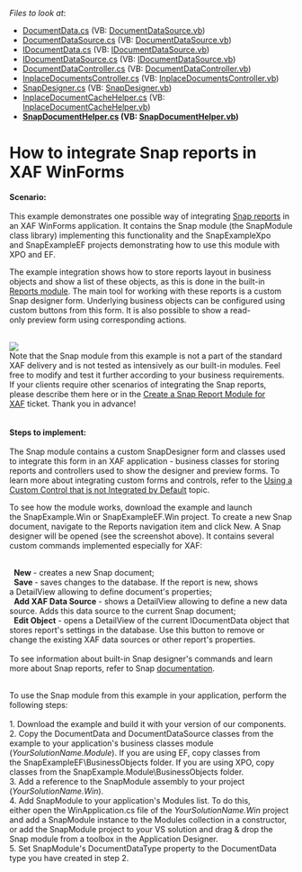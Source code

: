 <!-- default file list -->
*Files to look at*:

* [DocumentData.cs](./CS/SnapExample.Module/BusinessObjects/DocumentData.cs) (VB: [DocumentDataSource.vb](./VB/SnapExample.Module/BusinessObjects/DocumentDataSource.vb))
* [DocumentDataSource.cs](./CS/SnapExample.Module/BusinessObjects/DocumentDataSource.cs) (VB: [DocumentDataSource.vb](./VB/SnapExample.Module/BusinessObjects/DocumentDataSource.vb))
* [IDocumentData.cs](./CS/SnapModule/Base/IDocumentData.cs) (VB: [IDocumentDataSource.vb](./VB/SnapModule/Base/IDocumentDataSource.vb))
* [IDocumentDataSource.cs](./CS/SnapModule/Base/IDocumentDataSource.cs) (VB: [IDocumentDataSource.vb](./VB/SnapModule/Base/IDocumentDataSource.vb))
* [DocumentDataController.cs](./CS/SnapModule/Controllers/DocumentDataController.cs) (VB: [DocumentDataController.vb](./VB/SnapModule/Controllers/DocumentDataController.vb))
* [InplaceDocumentsController.cs](./CS/SnapModule/Controllers/InplaceDocumentsController.cs) (VB: [InplaceDocumentsController.vb](./VB/SnapModule/Controllers/InplaceDocumentsController.vb))
* [SnapDesigner.cs](./CS/SnapModule/Editors/SnapDesigner.cs) (VB: [SnapDesigner.vb](./VB/SnapModule/Editors/SnapDesigner.vb))
* [InplaceDocumentCacheHelper.cs](./CS/SnapModule/Helpers/InplaceDocumentCacheHelper.cs) (VB: [InplaceDocumentCacheHelper.vb](./VB/SnapModule/Helpers/InplaceDocumentCacheHelper.vb))
* **[SnapDocumentHelper.cs](./CS/SnapModule/Helpers/SnapDocumentHelper.cs) (VB: [SnapDocumentHelper.vb](./VB/SnapModule/Helpers/SnapDocumentHelper.vb))**
<!-- default file list end -->
# How to integrate Snap reports in XAF WinForms


<p><strong>Scenario:<br /></strong><br />This example demonstrates one possible way of integrating <a href="https://documentation.devexpress.com/#WindowsForms/CustomDocument11373">Snap reports</a> in an XAF WinForms application. It contains the Snap module (the SnapModule class library) implementing this functionality and the SnapExampleXpo and SnapExampleEF projects demonstrating how to use this module with XPO and EF.</p>
<p>The example integration shows how to store reports layout in business objects and show a list of these objects, as this is done in the built-in <a href="https://documentation.devexpress.com/#Xaf/CustomDocument3591">Reports module</a>. The main tool for working with these reports is a custom Snap designer form. Underlying business objects can be configured using custom buttons from this form. It is also possible to show a read-only preview form using corresponding actions.</p>
<p><br /><img src="https://raw.githubusercontent.com/DevExpress-Examples/how-to-integrate-snap-reports-in-xaf-winforms-t164798/15.1.9+/media/cd883611-bdb1-11e4-80ba-00155d624807.png"><br />Note that the Snap module from this example is not a part of the standard XAF delivery and is not tested as intensively as our built-in modules. Feel free to modify and test it further according to your business requirements.<br />If your clients require other scenarios of integrating the Snap reports, please describe them here or in the <a href="https://www.devexpress.com/Support/Center/p/Q503664">Create a Snap Report Module for XAF</a> ticket. Thank you in advance!<br /><br /><br /><strong>Steps to implement:<br /></strong><br />The Snap module contains a custom SnapDesigner form and classes used to integrate this form in an XAF application - business classes for storing reports and controllers used to show the designer and preview forms. To learn more about integrating custom forms and controls, refer to the <a href="https://documentation.devexpress.com/#Xaf/CustomDocument3610">Using a Custom Control that is not Integrated by Default</a> topic.</p>
<p>To see how the module works, download the example and launch the SnapExample.Win or SnapExampleEF.Win project. To create a new Snap document, navigate to the Reports navigation item and click New. A Snap designer will be opened (see the screenshot above). It contains several custom commands implemented especially for XAF:</p>
<p><br />  <strong>New</strong> - creates a new Snap document;<br />  <strong>Save </strong>- saves changes to the database. If the report is new, shows a DetailView allowing to define document's properties;<br />  <strong>Add XAF Data Source</strong> - shows a DetailView allowing to define a new data source. Adds this data source to the current Snap document;<br />  <strong>Edit Object</strong> - opens a DetailView of the current IDocumentData object that stores report's settings in the database. Use this button to remove or change the existing XAF data sources or other report's properties.<br /><br />To see information about built-in Snap designer's commands and learn more about Snap reports, refer to Snap <a href="https://documentation.devexpress.com/#WindowsForms/CustomDocument11373">documentation</a>.<br /><br /></p>
<p>To use the Snap module from this example in your application, perform the following steps:<br /><br />1. Download the example and build it with your version of our components.<br />2. Copy the DocumentData and DocumentDataSource classes from the example to your application's business classes module (<em>YourSolutionName.Module</em>). If you are using EF, copy classes from the SnapExampleEF\BusinessObjects folder. If you are using XPO, copy classes from the SnapExample.Module\BusinessObjects folder.<br />3. Add a reference to the SnapModule assembly to your project (<em>YourSolutionName.Win</em>).<br />4. Add SnapModule to your application's Modules list. To do this, either open the WinApplication.cs file of the <em>YourSolutionName.Win</em> project and add a SnapModule instance to the Modules collection in a constructor, or add the SnapModule project to your VS solution and drag & drop the Snap module from a toolbox in the Application Designer.<br />5. Set SnapModule's DocumentDataType property to the DocumentData type you have created in step 2.</p>

<br/>


